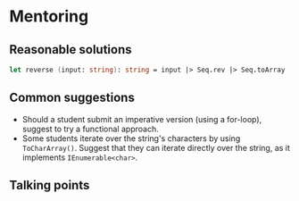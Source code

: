 # Mentoring

## Reasonable solutions

```fsharp
let reverse (input: string): string = input |> Seq.rev |> Seq.toArray |> System.String
```

## Common suggestions

- Should a student submit an imperative version (using a for-loop), suggest to try a functional approach.
- Some students iterate over the string's characters by using `ToCharArray()`. Suggest that they can iterate directly over the string, as it implements `IEnumerable<char>`.

## Talking points
